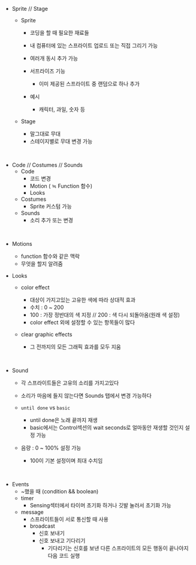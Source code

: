 + Sprite // Stage

  + Sprite

    + 코딩을 할 때 필요한 재료들
    + 내 컴퓨터에 있는 스프라이트 업로드 또는 직접 그리기 가능
    + 여러개 동시 추가 가능
    + 서프라이즈 기능
      + 이미 제공된 스프라이트 중 랜덤으로 하나 추가

    + 예시
      + 캐릭터, 과일, 숫자 등

  + Stage
    + 말그대로 무대
    + 스테이지별로 무대 변경 가능

&nbsp;

+ Code // Costumes // Sounds
  + Code
    + 코드 변경
    + Motion ( ≒ Function 함수)
    + Looks
  + Costumes
    + Sprite 커스텀 가능
  + Sounds
    + 소리 추가 또는 변경

&nbsp;

+ Motions
  + function 함수와 같은 맥락
  + 무엇을 할지 알려줌

+ Looks

  + color effect
    + 대상이 가지고있는 고유한 색에 따라 상대적 효과
    + 수치 : 0 ~ 200
    + 100 : 가장 정반대의 색 지정 // 200 : 색 다시 되돌아옴(원래 색 설정)
    + color effect 외에 설정할 수 있는 항목들이 많다

  + clear graphic effects
    + 그 전까지의 모든 그래픽 효과를 모두 지움

&nbsp;

+ Sound

  + 각 스프라이트들은 고유의 소리를 가지고있다
  + 소리가 마음에 들지 않는다면 Sounds 탭에서 변경 가능하다
  + `until done` vs `basic`
    + until done은 노래 끝까지 재생
    + basic에서는 Control섹션의 wait seconds로 얼마동안 재생할 것인지 설정 가능

  + 음량 : 0 ~ 100% 설정 가능
    + 100이 기본 설정이며 최대 수치임

&nbsp;

+ Events
  + ~했을 때 (condition && boolean)
  + timer 
    + Sensing섹터에서 타이머 초기화 하거나 깃발 눌러서 초기화 가능
  + message
    + 스프라이트들이 서로 통신할 때 사용
    + broadcast
      + 신호 보내기
      + 신호 보내고 기다리기
        + 기다리기는 신호를 보낸 다른 스프라이트의 모든 행동이 끝나야지 다음 코드 실행


